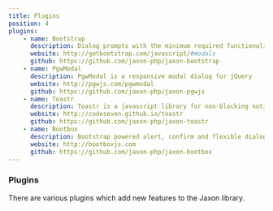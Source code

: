 ```yaml
---
title: Plugins
position: 4
plugins:
    - name: Bootstrap
      description: Dialog prompts with the minimum required functionality and smart defaults
      website: http://getbootstrap.com/javascript/#modals
      github: https://github.com/jaxon-php/jaxon-bootstrap
    - name: PgwModal
      description: PgwModal is a responsive modal dialog for jQuery
      website: http://pgwjs.com/pgwmodal
      github: https://github.com/jaxon-php/jaxon-pgwjs
    - name: Toastr
      description: Toastr is a javascript library for non-blocking notifications
      website: http://codeseven.github.io/toastr
      github: https://github.com/jaxon-php/jaxon-toastr
    - name: Bootbox
      description: Bootstrap powered alert, confirm and flexible dialog boxes
      website: http://bootboxjs.com
      github: https://github.com/jaxon-php/jaxon-bootbox
---
```


### Plugins

There are various plugins which add new features to the Jaxon library.
